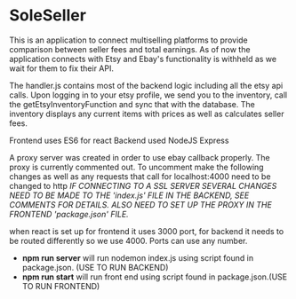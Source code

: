 # SoleSeller

This is an application to connect multiselling platforms to provide comparison between seller fees and total earnings. 
As of now the application connects with Etsy and Ebay's functionality is withheld as we wait for them to fix their API. 

The handler.js contains most of the backend logic including all the etsy api calls.
Upon logging in to your etsy profile, we send you to the inventory, call the getEtsyInventoryFunction and sync that with the database.
The inventory displays any current items with prices as well as calculates seller fees. 

Frontend uses ES6 for react
Backend used NodeJS Express

A proxy server was created in order to use ebay callback properly. 
The proxy is currently commented out. To uncomment make the following changes as well as any requests that call for localhost:4000 need to be changed to http
*IF CONNECTING TO A SSL SERVER SEVERAL CHANGES NEED TO BE MADE TO THE 'index.js' FILE IN THE BACKEND, SEE COMMENTS FOR DETAILS. ALSO NEED TO SET UP THE PROXY IN THE FRONTEND 'package.json' FILE.*


when react is set up for frontend it uses 3000 port, for backend it needs to be routed differently so we use 4000. Ports can use any number.

- **npm run server** will run nodemon index.js using script found in package.json. (USE TO RUN BACKEND)
- **npm run start** will run front end using script found in package.json.(USE TO RUN FRONTEND)


